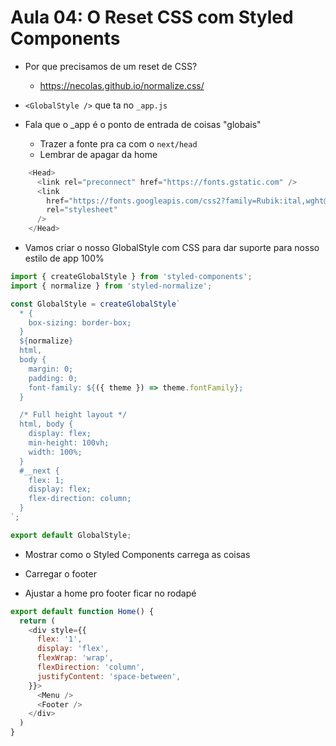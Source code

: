 # Aula 04: O Reset CSS com Styled Components

- Por que precisamos de um reset de CSS?
  - https://necolas.github.io/normalize.css/

- `<GlobalStyle />` que ta no `_app.js`

- Fala que o _app é o ponto de entrada de coisas "globais"
  - Trazer a fonte pra ca com o `next/head`
  - Lembrar de apagar da home
```js
    <Head>
      <link rel="preconnect" href="https://fonts.gstatic.com" />
      <link
        href="https://fonts.googleapis.com/css2?family=Rubik:ital,wght@0,300;0,400;0,500;0,600;0,700;0,800;0,900;1,300;1,400;1,500;1,600;1,700;1,800;1,900&display=swap"
        rel="stylesheet"
      />
    </Head>
```

- Vamos criar o nosso GlobalStyle com CSS para dar suporte para nosso estilo de app 100%


```js
import { createGlobalStyle } from 'styled-components';
import { normalize } from 'styled-normalize';

const GlobalStyle = createGlobalStyle`
  * {
    box-sizing: border-box;
  }
  ${normalize}
  html,
  body {
    margin: 0;
    padding: 0;
    font-family: ${({ theme }) => theme.fontFamily};
  }

  /* Full height layout */
  html, body {
    display: flex;
    min-height: 100vh;
    width: 100%;
  }
  #__next {
    flex: 1;
    display: flex;
    flex-direction: column;
  }
`;

export default GlobalStyle;
```

- Mostrar como o Styled Components carrega as coisas

- Carregar o footer

- Ajustar a home pro footer ficar no rodapé
```js
export default function Home() {
  return (
    <div style={{
      flex: '1',
      display: 'flex',
      flexWrap: 'wrap',
      flexDirection: 'column',
      justifyContent: 'space-between',
    }}>
      <Menu />
      <Footer />
    </div>
  )
}
```